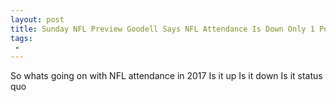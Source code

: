 ```yaml
---
layout: post
title: Sunday NFL Preview Goodell Says NFL Attendance Is Down Only 1 Percent in 2017
tags:
 -
---
```

So whats going on with NFL attendance in 2017 Is it up Is it down Is it status quo
